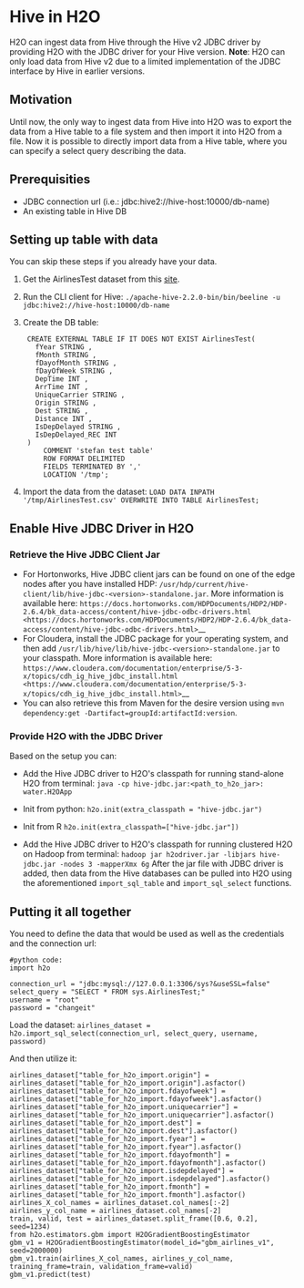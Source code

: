 # Hive in H2O

H2O can ingest data from Hive through the Hive v2 JDBC driver by providing H2O with the JDBC driver for your Hive version.
**Note**: H2O can only load data from Hive v2 due to a limited implementation of the JDBC interface by Hive in earlier versions.

## Motivation
Until now, the only way to ingest data from Hive into H2O was to export the data from a Hive table to a file system and then import it into H2O from a file. Now it is possible to directly import data from a Hive table, where you can specify a select query describing the data.

## Prerequisities
* JDBC connection url (i.e.: jdbc:hive2://hive-host:10000/db-name) 
* An existing table in Hive DB

## Setting up table with data
You can skip these steps if you already have your data. 

1. Get the AirlinesTest dataset from this [site](https://s3.amazonaws.com/h2o-public-test-data/smalldata/airlines/AirlinesTest.csv.zip).

2. Run the CLI client for Hive:
`./apache-hive-2.2.0-bin/bin/beeline -u jdbc:hive2://hive-host:10000/db-name`

3. Create the DB table:

		CREATE EXTERNAL TABLE IF IT DOES NOT EXIST AirlinesTest(
		  fYear STRING ,
		  fMonth STRING ,
		  fDayofMonth STRING ,
		  fDayOfWeek STRING ,
		  DepTime INT ,
		  ArrTime INT ,
		  UniqueCarrier STRING ,
		  Origin STRING ,
		  Dest STRING ,
		  Distance INT ,
		  IsDepDelayed STRING ,
		  IsDepDelayed_REC INT
		)
		    COMMENT 'stefan test table'
		    ROW FORMAT DELIMITED
		    FIELDS TERMINATED BY ','
		    LOCATION '/tmp';


4. Import the data from the dataset:
`LOAD DATA INPATH '/tmp/AirlinesTest.csv' OVERWRITE INTO TABLE AirlinesTest;`

## Enable Hive JDBC Driver in H2O

### Retrieve the Hive JDBC Client Jar

* For Hortonworks, Hive JDBC client jars can be found on one of the edge nodes after you have installed HDP: ``/usr/hdp/current/hive-client/lib/hive-jdbc-<version>-standalone.jar``. More information is available here: `https://docs.hortonworks.com/HDPDocuments/HDP2/HDP-2.6.4/bk_data-access/content/hive-jdbc-odbc-drivers.html <https://docs.hortonworks.com/HDPDocuments/HDP2/HDP-2.6.4/bk_data-access/content/hive-jdbc-odbc-drivers.html>`__
* For Cloudera, install the JDBC package for your operating system, and then add ``/usr/lib/hive/lib/hive-jdbc-<version>-standalone.jar`` to your classpath. More information is available here: `https://www.cloudera.com/documentation/enterprise/5-3-x/topics/cdh_ig_hive_jdbc_install.html <https://www.cloudera.com/documentation/enterprise/5-3-x/topics/cdh_ig_hive_jdbc_install.html>`__
* You can also retrieve this from Maven for the desire version using ``mvn dependency:get -Dartifact=groupId:artifactId:version``.

### Provide H2O with the JDBC Driver

Based on the setup you can:

* Add the Hive JDBC driver to H2O's classpath for running stand-alone H2O from terminal: 
   `java -cp hive-jdbc.jar:<path_to_h2o_jar>: water.H2OApp`  

* Init from python:
   `h2o.init(extra_classpath = "hive-jdbc.jar")`

* Init from R
   `h2o.init(extra_classpath=["hive-jdbc.jar"])`

* Add the Hive JDBC driver to H2O's classpath for running clustered H2O on Hadoop from terminal: 
   `hadoop jar h2odriver.jar -libjars hive-jdbc.jar -nodes 3 -mapperXmx 6g`
After the jar file with JDBC driver is added, then data from the Hive databases can be pulled into H2O using the aforementioned ``import_sql_table`` and ``import_sql_select`` functions. 

## Putting it all together
You need to define the data that would be used as well as the credentials and the connection url:

```
#python code:
import h2o

connection_url = "jdbc:mysql://127.0.0.1:3306/sys?&useSSL=false"
select_query = "SELECT * FROM sys.AirlinesTest;"
username = "root"
password = "changeit"
```

Load the dataset:
`airlines_dataset = h2o.import_sql_select(connection_url, select_query, username, password)`

And then utilize it:

    airlines_dataset["table_for_h2o_import.origin"] = airlines_dataset["table_for_h2o_import.origin"].asfactor()
    airlines_dataset["table_for_h2o_import.fdayofweek"] = airlines_dataset["table_for_h2o_import.fdayofweek"].asfactor()
    airlines_dataset["table_for_h2o_import.uniquecarrier"] = airlines_dataset["table_for_h2o_import.uniquecarrier"].asfactor()
    airlines_dataset["table_for_h2o_import.dest"] = airlines_dataset["table_for_h2o_import.dest"].asfactor()
    airlines_dataset["table_for_h2o_import.fyear"] = airlines_dataset["table_for_h2o_import.fyear"].asfactor()
    airlines_dataset["table_for_h2o_import.fdayofmonth"] = airlines_dataset["table_for_h2o_import.fdayofmonth"].asfactor()
    airlines_dataset["table_for_h2o_import.isdepdelayed"] = airlines_dataset["table_for_h2o_import.isdepdelayed"].asfactor()
    airlines_dataset["table_for_h2o_import.fmonth"] = airlines_dataset["table_for_h2o_import.fmonth"].asfactor()
    airlines_X_col_names = airlines_dataset.col_names[:-2]
    airlines_y_col_name = airlines_dataset.col_names[-2]
    train, valid, test = airlines_dataset.split_frame([0.6, 0.2], seed=1234)
    from h2o.estimators.gbm import H2OGradientBoostingEstimator
    gbm_v1 = H2OGradientBoostingEstimator(model_id="gbm_airlines_v1", seed=2000000)
    gbm_v1.train(airlines_X_col_names, airlines_y_col_name, training_frame=train, validation_frame=valid)
    gbm_v1.predict(test)


<!-- TODO:
 1. add a how-to section for hadoop
 2. mark the feature as alpha 
 -->
